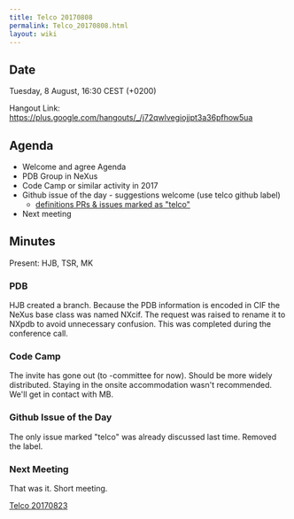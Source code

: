 ```yaml
---
title: Telco 20170808
permalink: Telco_20170808.html
layout: wiki
---
```


Date
----

Tuesday,  8 August, 16:30 CEST (+0200)

<!-- end of autogeneration -->

Hangout Link:
<https://plus.google.com/hangouts/_/j72qwlvegiojjpt3a36pfhow5ua>


Agenda
------

-   Welcome and agree Agenda
-   PDB Group in NeXus
-   Code Camp or similar activity in 2017
-   Github issue of the day - suggestions welcome (use telco github label)
    - [definitions PRs & issues marked as "telco"](https://github.com/nexusformat/definitions/labels/telco)
-   Next meeting

Minutes
-------

Present: HJB, TSR, MK

### PDB

HJB created a branch. Because the PDB information is encoded in CIF the NeXus base class was named NXcif. 
The request was raised to rename it to NXpdb to avoid unnecessary confusion. This was completed during the conference call.

### Code Camp

The invite has gone out (to -committee for now). Should be more widely distributed.
Staying in the onsite accommodation wasn't recommended. We'll get in contact with MB.


### Github Issue of the Day

The only issue marked "telco" was already discussed last time. Removed the label. 



### Next Meeting

That was it. Short meeting.

[Telco 20170823](Telco_20170823.html)

